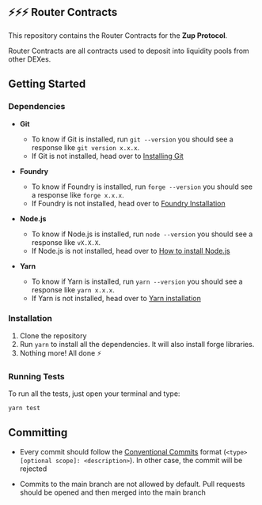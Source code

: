 ## ⚡️⚡️⚡️ Router Contracts

This repository contains the Router Contracts for the **Zup Protocol**.

Router Contracts are all contracts used to deposit into liquidity pools from other DEXes.

## Getting Started

### Dependencies
- **Git**
  - To know if Git is installed, run `git --version` you should see a response like `git version x.x.x`.
  - If Git is not installed, head over to [Installing Git](https://git-scm.com/book/en/v2/Getting-Started-Installing-Git)

- **Foundry**

  - To know if Foundry is installed, run `forge --version` you should see a response like `forge x.x.x`.
  - If Foundry is not installed, head over to [Foundry Installation](https://book.getfoundry.sh/getting-started/installation)

- **Node.js**

  - To know if Node.js is installed, run `node --version` you should see a response like `vX.X.X`.
  - If Node.js is not installed, head over to [How to install Node.js](https://nodejs.org/en/learn/getting-started/how-to-install-nodejs)

- **Yarn**

  - To know if Yarn is installed, run `yarn --version` you should see a response like `yarn x.x.x`.
  - If Yarn is not installed, head over to [Yarn installation](https://classic.yarnpkg.com/lang/en/docs/install/#mac-stable)

### Installation
1. Clone the repository
2. Run `yarn` to install all the dependencies. It will also install forge libraries.
3. Nothing more! All done ⚡️

### Running Tests
To run all the tests, just open your terminal and type:
```bash 
yarn test
```

## Committing
- Every commit should follow the [Conventional Commits](https://www.conventionalcommits.org) format (`<type>[optional scope]: <description>`). In other case, the commit will be rejected

- Commits to the main branch are not allowed by default. Pull requests should be opened and then merged into the main branch
